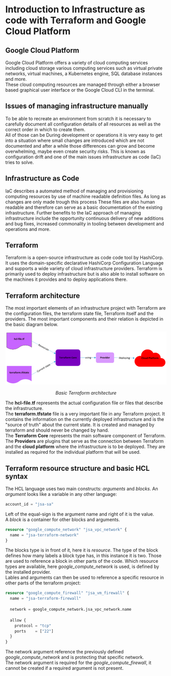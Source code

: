 # Introduction to Infrastructure as code with Terraform and Google Cloud Platform

## Google Cloud Platform

Google Cloud Platform offers a variety of cloud computing services including cloud storage various computing services such as virtual private networks, virtual machines, a Kubernetes engine, SQL database instances and more.\
These cloud computing resources are managed through either a browser based graphical user interface or the Google Cloud CLI in the terminal.

## Issues of managing infrastructure manually

To be able to recreate an environment from scratch it is necessary to carefully document all configuration details of all resources as well as the correct order in which to create them.\
All of those can be
During development or operations it is very easy to get into a situation where small changes are introduced which are not documented and after a while those differences can grow and become overwhelming, maybe even create security risks. This is known as configuration drift and one of the main issues infrastructure as code (IaC) tries to solve.

## Infrastructure as Code

IaC describes a automated method of managing and provisioning computing resources by use of machine readable definition files. As long as changes are only made trough this process These files are also human readable and therefore can serve as a basic documentation of the existing infrastructure. Further benefits to the IaC approach of managing infrastructure include the opportunity continuous delivery of new additions and bug fixes, increased commonality in tooling between development and operations and more.

## Terraform

Terraform is a open-source infrastructure as code code tool by HashiCorp. It uses the domain-specific declarative HashiCorp Configuration Language and supports a wide variety of cloud infrastructure providers. Terraform is primarily used to deploy infrastructure but is also able to install software on the machines it provides and to deploy applications there.

## Terraform architecture

The most important elements of an infrastructure project with Terraform are the configuration files, the terraform state file, Terraform itself and the providers. The most important components and their relation is depicted in the basic diagram below.

![Terraform Architecture](./images/terraform-architecture.png)<p style="text-align: center;">*Basic Terraform architecture*</p>

The **<span>hcl-file.tf</span>** represents the actual configuration file or files that describe the infrastructure.\
The **terraform.tfstate** file is a very important file in any Terraform project. It contains the information on the currently deployed infrastructure and is the "source of truth" about the current state. It is created and managed by terraform and should never be changed by hand.\
The **Terraform Core** represents the main software component of Terraform.
The **Providers** are plugins that serve as the connection between Terraform and the **cloud platform** where the infrastructure is to be deployed. They are installed as required for the individual platform that will be used.

## Terraform resource structure and basic HCL syntax

The HCL language uses two main constructs: *arguments* and *blocks*.
An *argument* looks like a variable in any other language:

```terraform
account_id = "jsa-sa"
```

Left of the equal-sign is the argument name and right of it is the value.\
A *block* is a container for other blocks and arguments.
```terraform
resource "google_compute_network" "jsa_vpc_network" {
  name = "jsa-terraform-network"
}
``` 

The blocks type is in front of it, here it is *resource*. The type of the block defines how many labels a block type has, in this instance it is two. Those are used to reference a block in other parts of the code. Which resource types are available, here *google_compute_network* is used, is defined by the installed provider.\
Lables and arguments can then be used to reference a specific resource in other parts of the terraform project:

```terraform
resource "google_compute_firewall" "jsa_vm_firewall" {
  name = "jsa-terraform-firewall"

  network = google_compute_network.jsa_vpc_network.name

  allow {
    protocol = "tcp"
    ports    = ["22"]
  }
}
```

The network argument reference the previously defined *google_compute_network* and is protecting that specific network.\
The network argument is required for the *google_compute_firewall*, it cannot be created if a required argument is not present.